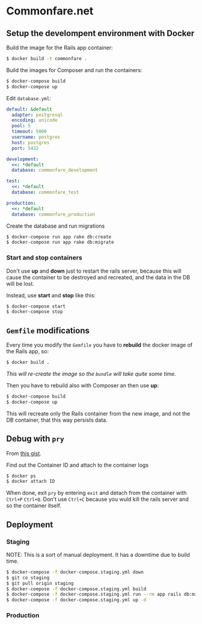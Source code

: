 # Commonfare.net

## Setup the develompent environment with Docker

Build the image for the Rails app container:

```bash
$ docker build -t commonfare .
```

Build the images for Composer and run the containers:

```bash
$ docker-compose build
$ docker-compose up
```

Edit `database.yml`:

```yml
default: &default
  adapter: postgresql
  encoding: unicode
  pool: 5
  timeout: 5000
  username: postgres
  host: postgres
  port: 5432

development:
  <<: *default
  database: commonfare_development

test:
  <<: *default
  database: commonfare_test

production:
  <<: *default
  database: commonfare_production
```

Create the database and run migrations

```bash
$ docker-compose run app rake db:create
$ docker-compose run app rake db:migrate
```

### Start and stop containers

Don't use **up** and **down** just to restart the rails server, because this will cause the container to be destroyed and recreated, and the data in the DB will be lost.

Instead, use **start** and **stop** like this:

```bash
$ docker-compose start
$ docker-compose stop
```

## `Gemfile` modifications

Every time you modify the `Gemfile` you have to **rebuild** the docker image of the Rails app, so:

```bash
$ docker build .
```

*This will re-create the image so the `bundle` will take quite some time.*

Then you have to rebuild also with Composer an then use **up**:

```bash
$ docker-compose build
$ docker-compose up
```

This will recreate only the Rails container from the new image, and not the DB container, that this way persists data.

## Debug with `pry`

From [this gist](https://gist.github.com/briankung/ebfb567d149209d2d308576a6a34e5d8).

Find out the Container ID and attach to the container logs

```bash
$ docker ps
$ docker attach ID
```

When done, exit `pry` by entering `exit` and detach from the container with `Ctrl+P` `Ctrl+Q`. Don't use `Ctrl+C` because you wuld kill the rails server and so the container itself.

## Deployment

### Staging

NOTE: This is a sort of manual deployment. It has a downtime due to build time.

```bash
$ docker-compose -f docker-compose.staging.yml down
$ git co staging
$ git pull origin staging
$ docker-compose -f docker-compose.staging.yml build
$ docker-compose -f docker-compose.staging.yml run --rm app rails db:migrate
$ docker-compose -f docker-compose.staging.yml up -d
```
### Production
